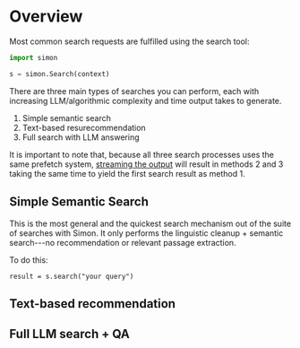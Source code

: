 # Overview

Most common search requests are fulfilled using the search tool:

```python
import simon

s = simon.Search(context)
```

There are three main types of searches you can perform, each with increasing LLM/algorithmic complexity and time output takes to generate.

1. Simple semantic search
2. Text-based resurecommendation
3. Full search with LLM answering 

It is important to note that, because all three search processes uses the same prefetch system, [streaming the output](./streaming.md) will result in methods 2 and 3 taking the same time to yield the first search result as method 1.

## Simple Semantic Search
This is the most general and the quickest search mechanism out of the suite of searches with Simon. It only performs the linguistic cleanup + semantic search---no recommendation or relevant passage extraction.

To do this:

```
result = s.search("your query")
```




## Text-based recommendation


## Full LLM search + QA
